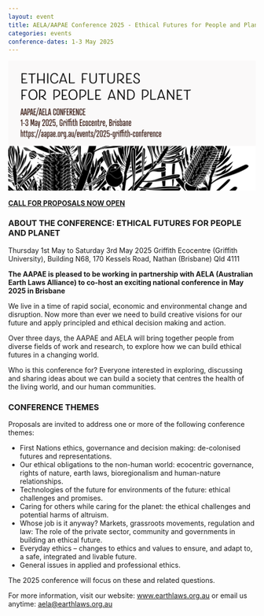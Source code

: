 ```yaml
---
layout: event
title: AELA/AAPAE Conference 2025 - Ethical Futures for People and Planet
categories: events
conference-dates: 1-3 May 2025
---
```


<img src="/media/ethical-futures-aape.png" alt="Ethical Futures for People and Planet 2025" />

**[CALL FOR PROPOSALS NOW OPEN](https://www.earthlaws.org.au/events/ethical-futures/)**

### ABOUT THE CONFERENCE: ETHICAL FUTURES FOR PEOPLE AND PLANET

Thursday 1st May to Saturday 3rd May 2025
Griffith Ecocentre (Griffith University),
Building N68, 170 Kessels Road,
Nathan (Brisbane) Qld 4111

**The AAPAE is pleased to be working in partnership with AELA (Australian Earth Laws Alliance) to co-host an exciting national conference in May 2025 in Brisbane**

We live in a time of rapid social, economic and environmental change and disruption. Now more than ever we need to build creative visions for our future and apply principled and ethical decision making and action.

Over three days, the AAPAE and AELA will bring together people from diverse fields of work and research, to explore how we can build ethical futures in a changing world.

Who is this conference for? Everyone interested in exploring, discussing and sharing ideas about we can build a society that centres the health of the living world, and our human communities.

### CONFERENCE THEMES

Proposals are invited to address one or more of the following conference themes:

* First Nations ethics, governance and decision making: de-colonised futures and representations.
* Our ethical obligations to the non-human world: ecocentric governance, rights of nature, earth laws, bioregionalism and human-nature relationships.
* Technologies of the future for environments of the future: ethical challenges and promises.
* Caring for others while caring for the planet: the ethical challenges and potential harms of altruism.
* Whose job is it anyway? Markets, grassroots movements, regulation and law: The role of the private sector, community and governments in building an ethical future.
* Everyday ethics – changes to ethics and values to ensure, and adapt to, a safe, integrated and livable future.
* General issues in applied and professional ethics.

The 2025 conference will focus on these and related questions.

For more information, visit our website: www.earthlaws.org.au or email us anytime: aela@earthlaws.org.au
